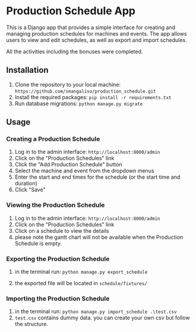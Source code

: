 <h1>Production Schedule App</h1>

This is a Django app that provides a simple interface for creating and managing production schedules for machines and events. The app allows users to view and edit schedules, as well as export and import schedules.

All the activities including the bonuses were completed.
<h2>Installation</h2>

1. Clone the repository to your local machine: `https://github.com/smangaliso/production_schedule.git`
2. Install the required packages: `pip install -r requirements.txt`
3. Run database migrations: `python manage.py migrate`

<h2>Usage</h2>

<h3>Creating a Production Schedule </h3>

1. Log in to the admin interface: `http://localhost:8000/admin`
2. Click on the "Production Schedules" link
3. Click the "Add Production Schedule" button
4. Select the machine and event from the dropdown menus
5. Enter the start and end times for the schedule (or the start time and duration)
6. Click "Save"

<h3>Viewing the Production Schedule</h3>

1. Log in to the admin interface: `http://localhost:8000/admin`
2. Click on the "Production Schedules" link
3. Click on a schedule to view the details
4. please note the gantt chart will not be available when the Production Schedule is empty.

<h3>Exporting the Production Schedule</h3>

1. in the terminal run: `python manage.py export_schedule`

2. the exported file will be located in `schedule/fixtures/`


<h3>Importing the Production Schedule</h3>

1. in the terminal run: `python manage.py import_schedule .\test.csv`
2. `test.csv` contains dummy data. you can create your own csv but follow the structure.

